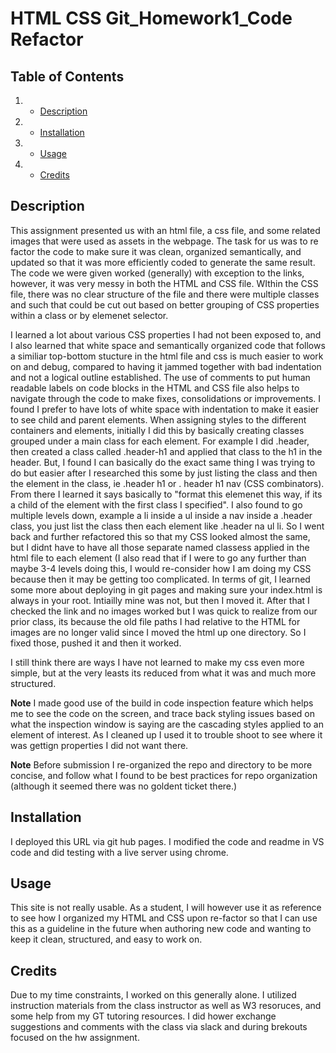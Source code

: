 # HTML CSS Git_Homework1_Code Refactor

## Table of Contents
1. - [Description](#Description)
2. - [Installation](#Installation)
3. - [Usage](#Usage)
4. - [Credits](#Credits)

## Description
This assignment presented us with an html file, a css file, and some related images that were used as assets in the webpage. The task for us was to re factor the code to make sure it was clean, organized semantically, and updated so that it was more efficiently coded to generate the same result. The code we were given worked (generally) with exception to the links, however, it was very messy in both the HTML and CSS file. WIthin the CSS file, there was no clear structure of the file and there were multiple classes and such that could be cut out based on better grouping of CSS properties within a class or by elemenet selector. 

I learned a lot about various CSS properties I had not been exposed to, and I also learned that white space and semantically organized code that follows a similiar top-bottom stucture in the html file and css is much easier to work on and debug, compared to having it jammed together with bad indentation and not a logical outline established. The use of comments to put human readable labels on code blocks in the HTML and CSS file also helps to navigate through the code to make fixes, consolidations or improvements. I found I prefer to have lots of white space with indentation to make it easier to see child and parent elements. When assigning styles to the different containers and elements, initially I did this by basically creating classes grouped under a main class for each element. For example I did .header, then created a class called .header-h1 and applied that class to the h1 in the header. But, I found I can basically do the exact same thing I was trying to do but easier after I researched this some by just listing the class and then the element in the class, ie .header h1 or . header h1 nav (CSS combinators). From there I learned it says basically to "format this elemenet this way, if its a child of the element with the first class I specified". I also found to go multiple levels down, example a li inside a ul inside a nav inside a .header class, you just list the class then each element like .header na ul li. So I went back and further refactored this so that my CSS looked almost the same, but I didnt have to have all those separate named classess applied in the html file to each element (I also read that if I were to go any further than maybe 3-4 levels doing this, I would re-consider how I am doing my CSS because then it may be getting too complicated. In terms of git, I learned some more about deploying in git pages and making sure your index.html is always in your root. Intiailly mine was not, but then I moved it. After that I checked the link and no images worked but I was quick to realize from our prior class, its because the old file paths I had relative to the HTML for images are no longer valid since I moved the html up one directory. So I fixed those, pushed it and then it worked.  

I still think there are ways I have not learned to make my css even more simple, but at the very leasts its reduced from what it was and much more structured. 

 **Note** I made good use of the build in code inspection feature which helps me to see the code on the screen, and trace back styling issues based on what the inspection window is saying are the cascading styles applied to an element of interest. As I cleaned up I used it to trouble shoot to see where it was gettign properties I did not want there. 

 **Note** Before submission I re-organized the repo and directory to be more concise, and follow what I found to be best practices for repo organization (although it seemed there was no goldent ticket there.)

## Installation
I deployed this URL via git hub pages. I modified the code and readme in VS code and did testing with a live server using chrome. 

## Usage
This site is not really usable. As a student, I will however use it as reference to see how I organized my HTML and CSS upon re-factor so that I can use this as a guideline in the future when authoring new code and wanting to keep it clean, structured, and easy to work on. 

## Credits
Due to my time constraints, I worked on this generally alone. I utilized instruction materials from the class instructor as well as W3 resoruces, and some help from my GT tutoring resources. I did hower exchange suggestions and comments with the class via slack and during brekouts focused on the hw assignment. 
